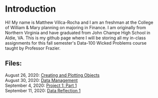 # Introduction
Hi! My name is Matthew Villca-Rocha and I am an freshman at the College of William & Mary planning on majoring in Finance. I am originally from Northern Virginia and have graduated from John Champe High School in Aldie, VA. This is my github page where I will be storing all my in-class assignments for this fall semester's Data-100 Wicked Problems course taught by Professor Frazier. 

## Files:

August 26, 2020: [Creating and Plotting Objects](creating_objects.md) <br />
August 30, 2020: [Data Management](lab_1.md) <br />
September 4, 2020: [Project 1: Part 1](lab_2.md) <br />
September 11, 2020: [Data Reflection 1](df1.md) <br />
